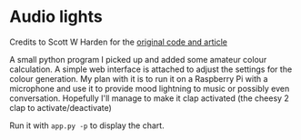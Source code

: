 # Audio lights

Credits to Scott W Harden for the [original code and article](http://www.swharden.com/wp/2013-05-09-realtime-fft-audio-visualization-with-python/)

A small python program I picked up and added some amateur colour calculation. A simple web interface is attached to adjust the settings for the colour generation.
My plan with it is to run it on a Raspberry Pi with a microphone and use it to provide mood lightning to music or possibly even conversation.
Hopefully I'll manage to make it clap activated (the cheesy 2 clap to activate/deactivate)

Run it with `app.py -p` to display the chart.